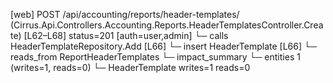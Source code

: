 [web] POST /api/accounting/reports/header-templates/  (Cirrus.Api.Controllers.Accounting.Reports.HeaderTemplatesController.Create)  [L62–L68] status=201 [auth=user,admin]
  └─ calls HeaderTemplateRepository.Add [L66]
  └─ insert HeaderTemplate [L66]
    └─ reads_from ReportHeaderTemplates
  └─ impact_summary
    └─ entities 1 (writes=1, reads=0)
      └─ HeaderTemplate writes=1 reads=0

